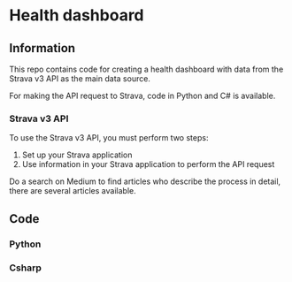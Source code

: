 # Health dashboard

## Information

This repo contains code for creating a health dashboard with data from the Strava v3 API as the main data source.

For making the API request to Strava, code in Python and C# is available.

### Strava v3 API

To use the Strava v3 API, you must perform two steps:

1. Set up your Strava application
2. Use information in your Strava application to perform the API request

Do a search on Medium to find articles who describe the process in detail, there are several articles available.

## Code

### Python

### Csharp